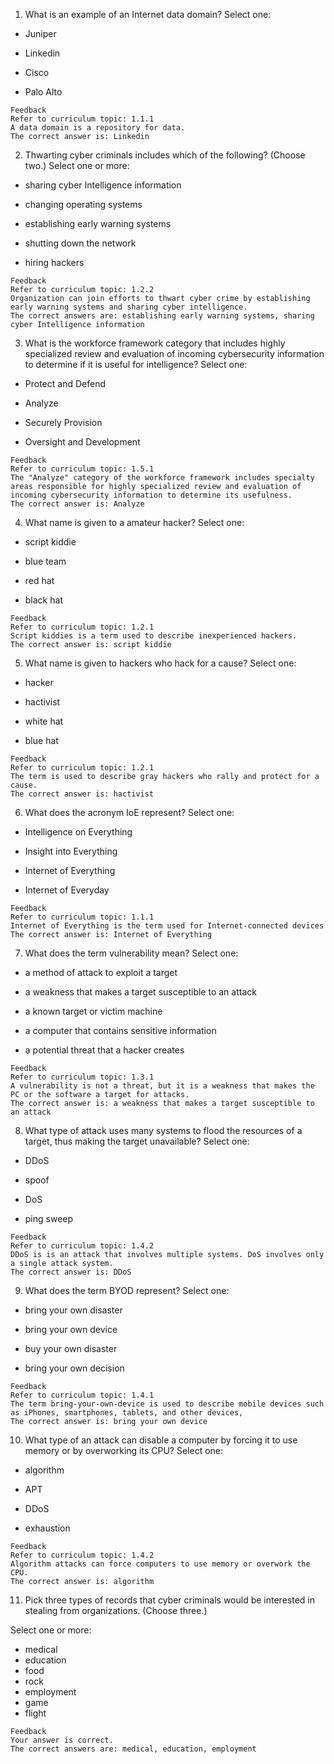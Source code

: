1. What is an example of an Internet data domain?
Select one:

+ Juniper

+ Linkedin

+ Cisco

+ Palo Alto
```
Feedback
Refer to curriculum topic: 1.1.1
A data domain is a repository for data.
The correct answer is: Linkedin
```
2. Thwarting cyber criminals includes which of the following? (Choose two.)
Select one or more:

+ sharing cyber Intelligence information

+ changing operating systems

+ establishing early warning systems

+ shutting down the network

+ hiring hackers
```
Feedback
Refer to curriculum topic: 1.2.2
Organization can join efforts to thwart cyber crime by establishing early warning systems and sharing cyber intelligence.
The correct answers are: establishing early warning systems, sharing cyber Intelligence information
```
3. What is the workforce framework category that includes highly specialized review and evaluation of incoming cybersecurity information to determine if it is useful for intelligence?
Select one:

+ Protect and Defend

+ Analyze

+ Securely Provision

+ Oversight and Development
```
Feedback
Refer to curriculum topic: 1.5.1
The "Analyze" category of the workforce framework includes specialty areas responsible for highly specialized review and evaluation of incoming cybersecurity information to determine its usefulness.
The correct answer is: Analyze
```
4. What name is given to a amateur hacker?
Select one:

+ script kiddie

+ blue team

+ red hat

+ black hat
```
Feedback
Refer to curriculum topic: 1.2.1
Script kiddies is a term used to describe inexperienced hackers.
The correct answer is: script kiddie
```
5. What name is given to hackers who hack for a cause?
Select one:

+ hacker

+ hactivist

+ white hat

+ blue hat
```
Feedback
Refer to curriculum topic: 1.2.1
The term is used to describe gray hackers who rally and protect for a cause.
The correct answer is: hactivist
```
6. What does the acronym IoE represent?
Select one:

+ Intelligence on Everything

+ Insight into Everything

+ Internet of Everything

+ Internet of Everyday
```
Feedback
Refer to curriculum topic: 1.1.1
Internet of Everything is the term used for Internet-connected devices
The correct answer is: Internet of Everything
```
7. What does the term vulnerability mean?
Select one:

+ a method of attack to exploit a target

+ a weakness that makes a target susceptible to an attack

+ a known target or victim machine

+ a computer that contains sensitive information

+ a potential threat that a hacker creates
```
Feedback
Refer to curriculum topic: 1.3.1
A vulnerability is not a threat, but it is a weakness that makes the PC or the software a target for attacks.
The correct answer is: a weakness that makes a target susceptible to an attack
```
8. What type of attack uses many systems to flood the resources of a target, thus making the target unavailable?
Select one:

+ DDoS

+ spoof

+ DoS

+ ping sweep
```
Feedback
Refer to curriculum topic: 1.4.2
DDoS is is an attack that involves multiple systems. DoS involves only a single attack system.
The correct answer is: DDoS
```
9. What does the term BYOD represent?
Select one:

+ bring your own disaster

+ bring your own device

+ buy your own disaster

+ bring your own decision
```
Feedback
Refer to curriculum topic: 1.4.1
The term bring-your-own-device is used to describe mobile devices such as iPhones, smartphones, tablets, and other devices, 
The correct answer is: bring your own device
```
10. What type of an attack can disable a computer by forcing it to use memory or by overworking its CPU?
Select one:

+ algorithm

+ APT

+ DDoS

+ exhaustion
```
Feedback
Refer to curriculum topic: 1.4.2
Algorithm attacks can force computers to use memory or overwork the CPU.
The correct answer is: algorithm
```
11. Pick three types of records that cyber criminals would be interested in stealing from organizations. (Choose three.)

Select one or more:
+ medical
+ education
+ food
+ rock
+ employment
+ game
+ flight
```
Feedback
Your answer is correct.
The correct answers are: medical, education, employment
```
